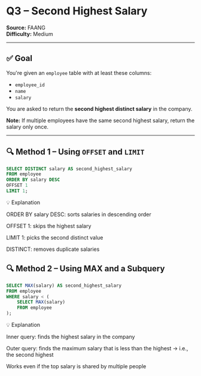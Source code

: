 # Q3 – Second Highest Salary  
**Source:** FAANG  
**Difficulty:** Medium  

---

## ✅ Goal  
You're given an `employee` table with at least these columns:
- `employee_id`
- `name`
- `salary`

You are asked to return the **second highest distinct salary** in the company.

**Note:** If multiple employees have the same second highest salary, return the salary only once.

---

## 🔍 Method 1 – Using `OFFSET` and `LIMIT`

```sql
SELECT DISTINCT salary AS second_highest_salary
FROM employee
ORDER BY salary DESC
OFFSET 1
LIMIT 1;
```

💡 Explanation

ORDER BY salary DESC: sorts salaries in descending order

OFFSET 1: skips the highest salary

LIMIT 1: picks the second distinct value

DISTINCT: removes duplicate salaries

## 🔍 Method 2 – Using MAX and a Subquery

```sql
SELECT MAX(salary) AS second_highest_salary
FROM employee
WHERE salary < (
    SELECT MAX(salary)
    FROM employee
);
```

💡 Explanation

Inner query: finds the highest salary in the company

Outer query: finds the maximum salary that is less than the highest → i.e., the second highest

Works even if the top salary is shared by multiple people


